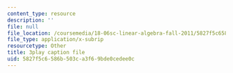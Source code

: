 ```yaml
---
content_type: resource
description: ''
file: null
file_location: /coursemedia/18-06sc-linear-algebra-fall-2011/5827f5c6586b503ca3f69bde0cedee0c_Go2aLo7ZOlU.srt
file_type: application/x-subrip
resourcetype: Other
title: 3play caption file
uid: 5827f5c6-586b-503c-a3f6-9bde0cedee0c
---
```

